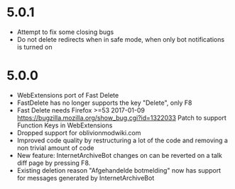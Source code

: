 5.0.1
=====
- Attempt to fix some closing bugs
- Do not delete redirects when in safe mode, when only bot notifications is turned on

5.0.0
=====
- WebExtensions port of Fast Delete
- FastDelete has no longer supports the key "Delete", only F8
- Fast Delete needs Firefox >=53 2017-01-09 https://bugzilla.mozilla.org/show_bug.cgi?id=1322033 Patch to support Function Keys in WebExtensions
- Dropped support for oblivionmodwiki.com
- Improved code quality by restructuring a lot of the code and removing a non trivial amount of code
- New feature: InternetArchiveBot changes on can be reverted on a talk diff page by pressing F8.
- Existing deletion reason "Afgehandelde botmelding" now has support for messages generated by InternetArchiveBot
